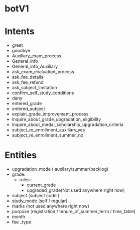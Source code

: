 # botV1

# Intents

- greet
- goodbye
- Auxiliary_exam_process
- General_info
- General_info_Auxiliary
- ask_exam_evaluation_process
- ask_fee_details
- ask_fee_refund
- ask_subject_limitation
- confirm_self_study_conditions
- deny
- entered_grade
- entered_subject
- explain_grade_improvement_process
- inquire_about_grade_upgradation_eligibility
- inquire_about_medal_scholarship_upgradation_criteria
- subject_re_enrollment_auxiliary_yes
- subject_re_enrollment_summer_no

# Entities

- upgradation_mode ( auxilary/summer/backlog)
- grade:
  - roles:
    - current_grade
    - upgraded_grade(Not used anywhere right now)
- subject (subject code )
- study_mode (self / regular)
- marks (not used anywhere right now)
- purpose (registration / tenure_of_summer_term / time_table)
- month
- fee \_type
